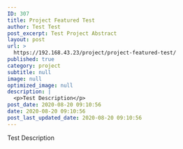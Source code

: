 ```yaml
---
ID: 307
title: Project Featured Test
author: Test Test
post_excerpt: Test Project Abstract
layout: post
url: >
  https://192.168.43.23/project/project-featured-test/
published: true
category: project
subtitle: null
image: null
optimized_image: null
description: |
  <p>Test Description</p>
post_date: 2020-08-20 09:10:56
date: 2020-08-20 09:10:56
post_last_updated_date: 2020-08-20 09:10:56
---
```

<p>Test Description</p>